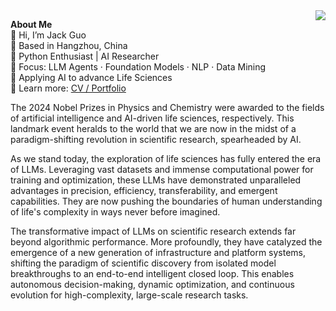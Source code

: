 
<img align="right" src="https://github-readme-stats.vercel.app/api?username=JackKuo666&show_icons=true">

**About Me**  
👋 Hi, I’m Jack Guo  
📍 Based in Hangzhou, China  
🐍 Python Enthusiast | AI Researcher  
🧠 Focus: LLM Agents · Foundation Models · NLP · Data Mining  
🔬 Applying AI to advance Life Sciences  
📄 Learn more: [CV / Portfolio](https://menghaoguo.com/)  


The 2024 Nobel Prizes in Physics and Chemistry were awarded to the fields of artificial intelligence and AI-driven life sciences, respectively. This landmark event heralds to the world that we are now in the midst of a paradigm-shifting revolution in scientific research, spearheaded by AI.  

As we stand today, the exploration of life sciences has fully entered the era of LLMs. Leveraging vast datasets and immense computational power for training and optimization, these LLMs have demonstrated unparalleled advantages in precision, efficiency, transferability, and emergent capabilities. They are now pushing the boundaries of human understanding of life's complexity in ways never before imagined.  

The transformative impact of LLMs on scientific research extends far beyond algorithmic performance. More profoundly, they have catalyzed the emergence of a new generation of infrastructure and platform systems, shifting the paradigm of scientific discovery from isolated model breakthroughs to an end-to-end intelligent closed loop. This enables autonomous decision-making, dynamic optimization, and continuous evolution for high-complexity, large-scale research tasks.

